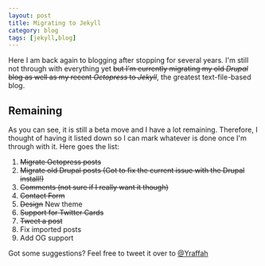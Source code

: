 ```yaml
---
layout: post
title: Migrating to Jekyll
category: blog
tags: [jekyll,blog]
---
```


Here I am back again to blogging after stopping for several years. I'm still not through with everything yet <s>but I'm currently migrating my old *Drupal* blog as well as my recent *Octopress* to *Jekyll*</s>, the greatest text-file-based blog.

## Remaining
As you can see, it is still a beta move and I have a lot remaining. Therefore, I thought of having it listed down so I can mark whatever is done once I'm through with it. Here goes the list:

1. <s>Migrate Octopress posts</s>
2. <s>Migrate old Drupal posts (Got to fix the current issue with the Drupal install!)</s>
3. <s>Comments (not sure if I really want it though)</s>
4. <s>Contact Form</s>
5. <s>Design</s> New theme
6. <s>Support for Twitter Cards</s>
7. <s>Tweet a post</s>
8. Fix imported posts
9. Add OG support

Got some suggestions? Feel free to tweet it over to [@Yraffah](http://twitter.com/yraffah "Yousef Raffa")